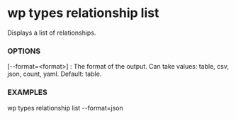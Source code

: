 # wp types relationship list

Displays a list of relationships.

### OPTIONS

[\--format=&lt;format&gt;]
: The format of the output. Can take values: table, csv, json, count, yaml. Default: table.

### EXAMPLES

   wp types relationship list --format=json


